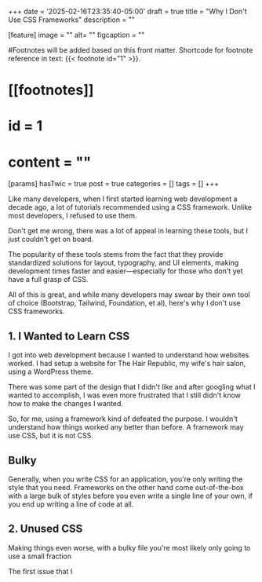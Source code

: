 +++
date = '2025-02-16T23:35:40-05:00'
draft = true
title = "Why I Don't Use CSS Frameworks"
description = ""

[feature]
  image = ""
  alt= ""
  figcaption = ""

#Footnotes will be added based on this front matter. Shortcode for footnote reference in text: {{< footnote id="1" >}}.

# [[footnotes]]
#   id = 1
#   content = ""

[params]
  hasTwic = true
  post = true
  categories = []
  tags = []
+++

Like many developers, when I first started learning web development a decade ago, a lot of tutorials recommended using a CSS framework. Unlike most developers, I refused to use them.

Don't get me wrong, there was a lot of appeal in learning these tools, but I just couldn't get on board.

The popularity of these tools stems from the fact that they provide standardized solutions for layout, typography, and UI elements, making development times faster and easier—especially for those who don't yet have a full grasp of CSS.

All of this is great, and while many developers may swear by their own tool of choice (Bootstrap, Tailwind, Foundation, et al), here's why I don't use CSS frameworks.

## 1. I Wanted to Learn CSS

I got into web development because I wanted to understand how websites worked. I had setup a website for The Hair Republic, my wife's hair salon, using a WordPress theme.

There was some part of the design that I didn't like and after googling what I wanted to accomplish, I was even more frustrated that I still didn't know how to make the changes I wanted.

So, for me, using a framework kind of defeated the purpose. I wouldn't understand how things worked any better than before. A framework may use CSS, but it is not CSS.

## Bulky

Generally, when you write CSS for an application, you're only writing the style that you need. Frameworks on the other hand come out-of-the-box with a large bulk of styles before you even write a single line of your own, if you end up writing a line of code at all.

## 2. Unused CSS

Making things even worse, with a bulky file  you're most likely only going to use a small fraction

The first issue that I 




